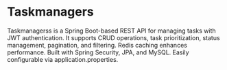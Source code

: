 # Taskmanagers
Taskmanagerss is a Spring Boot-based REST API for managing tasks with JWT authentication. It supports CRUD operations, task prioritization, status management, pagination, and filtering. Redis caching enhances performance. Built with Spring Security, JPA, and MySQL. Easily configurable via application.properties.
